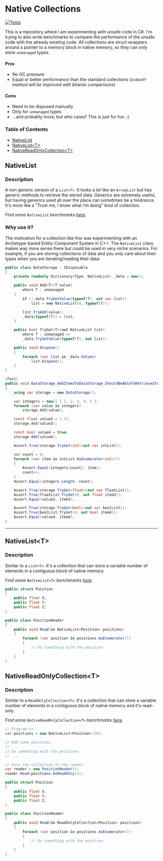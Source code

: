 # Native Collections

[![Tests](https://github.com/andreastdev/NCollections/actions/workflows/tests.yml/badge.svg)](https://github.com/andreastdev/NCollections/actions/workflows/tests.yml)

This is a repository where I am experimenting with unsafe code in C#. I'm trying to also write benchmarks to compare the
performance of the unsafe code with the already existing code. All collections are struct wrappers around a pointer to a
memory block in native memory, so they can only store `unmanaged` types.

#### Pros

- No GC pressure
- Equal or better performance than the standard collections (_`IndexOf` method will be improved with bitwise
  comparisons_)

#### Cons

- Need to be disposed manually
- Only for `unmanaged` types
- ...and probably more, but who cares? This is just for fun. :)

### Table of Contents

- [NativeList](#nativelist)
- [NativeList\<T>](#nativelistt)
- [NativeReadOnlyCollection\<T>](#nativereadonlycollectiont)

## NativeList

### Description

A non generic version of a `List<T>`. It looks a lot like an `ArrayList` but has generic methods to retrieve the stored
data. Generics are extremely useful, but having generics used all over the place can sometimes be a hindrance. It's more
like a "Trust me, I know what I'm doing" kind of collection.

_Find some `NativeList` benchmarks [here](./.docs/native-list.md)._

### Why use it?

The motivation for a collection like this was experimenting with an Archetype-based Entity-Component System in C++.
The `NativeList` class makes way more sense there but could be used in very niche scenarios. For example, if you are
storing collections of data and you only care about their types when you are iterating/reading their data:

```csharp
public class DataStorage : IDisposable
{
    private readonly Dictionary<Type, NativeList> _data = new();

    public void Add<T>(T value)
        where T : unmanaged
    {
        if (!_data.TryGetValue(typeof(T), out var list))
            list = new NativeList(0, typeof(T));

        list.TryAdd(value);
        _data[typeof(T)] = list;
    }

    public bool TryGet<T>(out NativeList list)
        where T : unmanaged =>
        _data.TryGetValue(typeof(T), out list);

    public void Dispose()
    {
        foreach (var list in _data.Values)
            list.Dispose();
    }
}

[Fact]
public void DataStorage_AddItemsToDataStorage_ShouldBeAbleToRetrieveItems()
{
    using var storage = new DataStorage();

    var integers = new[] { 1, 2, 3, 4, 5 };
    foreach (var value in integers)
        storage.Add(value);

    const float value3 = 1.5f;
    storage.Add(value3);

    const bool value4 = true;
    storage.Add(value4);

    Assert.True(storage.TryGet<int>(out var intList));

    var count = 0;
    foreach (var item in intList.AsEnumerator<int>())
    {
        Assert.Equal(integers[count], item);
        count++;
    }
    Assert.Equal(integers.Length, count);

    Assert.True(storage.TryGet<float>(out var floatList));
    Assert.True(floatList.TryGet(0, out float item3));
    Assert.Equal(value3, item3);

    Assert.True(storage.TryGet<bool>(out var boolList));
    Assert.True(boolList.TryGet(0, out bool item4));
    Assert.Equal(value4, item4);
}
```

---

## NativeList\<T>

### Description

Similar to a `List<T>`. It's a collection that can store a variable number of elements in a contiguous block of native
memory.

_Find some `NativeList<T>` benchmarks [here](./.docs/native-list-generic.md)._

```csharp
public struct Position
{
    public float X;
    public float Y;
    public float Z;
}

public class PositionReader
{
    public void Read(in NativeList<Position> positions)
    {
        foreach (var position in positions.AsEnumerator())
        {
            // Do something with the position
        }
    }
}
```

## NativeReadOnlyCollection\<T>

### Description

Similar to a `ReadOnlyCollection<T>`. It's a collection that can store a variable number of elements in a contiguous
block of native memory and it's read-only.

_Find some `NativeReadOnlyCollection<T>` benchmarks [here](./.docs/native-read-only-collection.md)._

```csharp
// Program.cs
var positions = new NativeList<Position>(10);

// Add some positions
// ...
// Do something with the positions
// ...

// Pass the collection to the reader
var reader = new PositionReader();
reader.Read(positions.AsReadOnly());

public struct Position
{
    public float X;
    public float Y;
    public float Z;
}

public class PositionReader
{
    public void Read(in ReadOnlyCollection<Position> positions)
    {
        foreach (var position in positions.AsEnumerator())
        {
            // Do something with the position
        }
    }
}
```